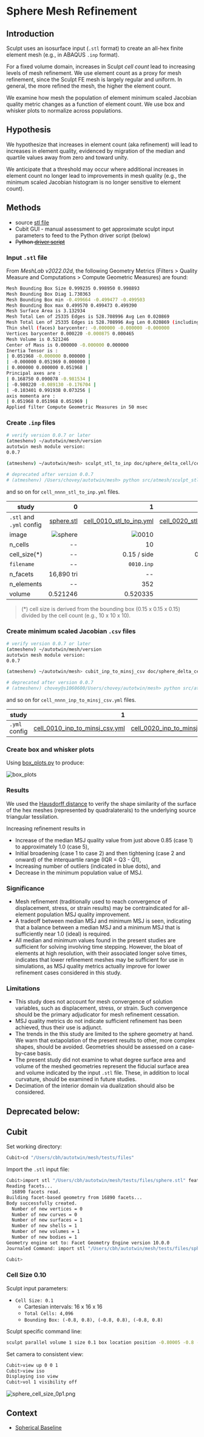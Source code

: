 # Sphere Mesh Refinement

## Introduction

Sculpt uses an isosurface input (`.stl` format) to create an all-hex finite element mesh (e.g., in ABAQUS `.inp` format).

For a fixed volume domain, increases in Sculpt *cell count* lead to increasing levels of mesh refinement.  We use element count as a proxy for mesh refinement, since the Sculpt FE mesh is largely regular and uniform.  In general, the more refined the mesh, the higher the element count.

We examine how mesh the population of element minimum scaled Jacobian quality metric changes as a function of element count.  We use box and whisker plots to normalize across populations.

## Hypothesis

We hypothesize that increases in element count (aka refinement) will lead to increases in element quality, evidenced by migration of the median and quartile values away from zero and toward unity.

We anticipate that a threshold may occur where additional increases in element count no longer lead to improvements in mesh quality (e.g., the minimum scaled Jacobian histogram is no longer sensitive to element count).

## Methods

* source [stl file](../tests/files/sphere.stl)
* Cubit GUI - manual assessment to get approximate sculpt input parameters to feed to the Python driver script (below)
* ~~Python [driver script](../examples/sensitivity.py)~~

### Input `.stl` file

From *MeshLab v2022.02d*, the following Geometry Metrics (Filters > Quality Measure and Computations > Compute Geometric Measures) are found:

```bash
Mesh Bounding Box Size 0.999235 0.998950 0.998893
Mesh Bounding Box Diag 1.730363 
Mesh Bounding Box min -0.499664 -0.499477 -0.499503
Mesh Bounding Box max 0.499570 0.499473 0.499390
Mesh Surface Area is 3.132934
Mesh Total Len of 25335 Edges is 528.708996 Avg Len 0.020869
Mesh Total Len of 25335 Edges is 528.708996 Avg Len 0.020869 (including faux edges))
Thin shell (faces) barycenter: -0.000000 -0.000000 -0.000000
Vertices barycenter 0.000220 -0.000875 0.000465
Mesh Volume is 0.521246
Center of Mass is 0.000000 -0.000000 0.000000
Inertia Tensor is :
| 0.051968 -0.000000 0.000000 |
| -0.000000 0.051969 0.000000 |
| 0.000000 0.000000 0.051968 |
Principal axes are :
| 0.168750 0.090078 -0.981534 |
| -0.980220 -0.089130 -0.176704 |
| -0.103401 0.991938 0.073256 |
axis momenta are :
| 0.051968 0.051968 0.051969 |
Applied filter Compute Geometric Measures in 50 msec
```

### Create `.inp` files

```bash
# verify version 0.0.7 or later
(atmeshenv) ~/autotwin/mesh/version
autotwin mesh module version:
0.0.7

(atmeshenv) ~/autotwin/mesh> sculpt_stl_to_inp doc/sphere_delta_cell/cell_0010_stl_to_inp.yml

# deprecated after version 0.0.7
# (atmeshenv) /Users/chovey/autotwin/mesh> python src/atmesh/sculpt_stl_to_inp.py doc/sphere_delta_cell/cell_0010_stl_to_inp.yml
```

and so on for `cell_nnnn_stl_to_inp.yml` files.

study | 0 | 1 | 2 | 3 | 4 | 5
-- | --: | --: | --: | --: | --: | --:
`.stl` and `.yml` config | [sphere.stl](../tests/files/sphere.stl) | [cell_0010_stl_to_inp.yml](sphere_delta_cell/cell_0010_stl_to_inp.yml) | [cell_0020_stl_to_inp.yml](sphere_delta_cell/cell_0020_stl_to_inp.yml) | [cell_0040_stl_to_inp.yml](sphere_delta_cell/cell_0040_stl_to_inp.yml) | [cell_0050_stl_to_inp.yml](sphere_delta_cell/cell_0050_stl_to_inp.yml) | [cell_0100_stl_to_inp.yml](sphere_delta_cell/cell_0100_stl_to_inp.yml)
image | ![sphere](figs/sphere.png) | ![0010](figs/0010.inp.png) | ![0020](figs/0020.inp.png) | ![0040](figs/0040.inp.png) | ![0050](figs/0050.inp.png) | ![0100](figs/0100.inp.png)
n_cells | -- | 10 | 20 | 40 | 50 | 100
cell_size(*) | -- | 0.15 / side | 0.075 / side | 0.0375 / side | 0.03 / side |  0.015 / size
`filename` | -- |  `0010.inp` | `0020.inp` | `0040.inp` | `0050.inp` | `0100.inp`
n_facets | 16,890 tri | -- | -- | -- | -- | --
n_elements | -- |352 | 2,048 | 13,288 | 24,566 | 175,297
volume | 0.521246 | 0.520335 | 0.520678 | 0.521109 | 0.521256 | 0.521187 

> (*) cell size is derived from the bounding box (0.15 x 0.15 x 0.15) divided by the cell count (e.g., 10 x 10 x 10).

### Create minimum scaled Jacobian `.csv` files

```bash
# verify version 0.0.7 or later
(atmeshenv) ~/autotwin/mesh/version
autotwin mesh module version:
0.0.7

(atmeshenv) ~/autotwin/mesh> cubit_inp_to_minsj_csv doc/sphere_delta_cell/cell_0010_inp_to_minsj_csv.yml

# deprecated after version 0.0.7
# (atmeshenv) chovey@s1060600/Users/chovey/autotwin/mesh> python src/atmesh/cubit_inp_to_minsj_csv.py doc/sphere_delta_cell/cell_0010_inp_to_minsj_csv.yml
```

and so on for `cell_nnnn_inp_to_minsj_csv.yml` files.

study | 1 | 2 | 3 | 4 | 5
-- | --: | --: | --: | --: | --:
`.yml` config | [cell_0010_inp_to_minsj_csv.yml](sphere_delta_cell/cell_0010_inp_to_minsj_csv.yml) | [cell_0020_inp_to_minsj_csv.yml](sphere_delta_cell/cell_0020_inp_to_minsj_csv.yml) | [cell_0040_inp_to_minsj_csv.yml](sphere_delta_cell/cell_0040_inp_to_minsj_csv.yml) | [cell_0050_inp_to_minsj_csv.yml](sphere_delta_cell/cell_0050_inp_to_minsj_csv.yml) | [cell_0100_inp_to_minsj_csv.yml](sphere_delta_cell/cell_0100_inp_to_minsj_csv.yml)

### Create box and whisker plots

Using [box_plots.py](box_plots.py) to produce:

![box_plots](figs/box_plots.png)

### Results

We used the [Hausdorff distance](hausdorff_distance.md) to verify the shape similarity of the surface of the hex meshes (represented by quadralaterals) to the underlying source triangular tessilation.

Increasing refinement results in

* Increase of the median MSJ quality value from just above 0.85 (case 1) to approximately 1.0 (case 5),
* Initial broadening (case 1 to case 2) and then tightening (case 2 and onward) of the interquartile range (IQR = Q3 - Q1),
* Increasing number of outliers (indicated in blue dots), and
* Decrease in the minimum population value of MSJ.

### Significance

* Mesh refinement (traditionally used to reach convergence of displacement, stress, or strain results) may be contraindicated for all-element population MSJ quality improvement.
* A tradeoff between median MSJ and minimum MSJ is seen, indicating that a balance between a median MSJ and a minimum MSJ that is sufficiently near 1.0 (ideal) is required.
* All median and minimum values found in the present studies are sufficient for solving involving time stepping. However, the bloat of elements at high resolution, with their associated longer solve times, indicates that lower refinement meshes may be sufficient for use in simulations, as MSJ quality metrics actually improve for lower refinement cases considered in this study.

### Limitations

* This study does not account for mesh convergence of solution variables, such as displacement, stress, or strain.  Such convergence should be the primary adjudicator for mesh refinement cessation.
* MSJ quality metrics do not indicate sufficient refinement has been achieved, thus their use is adjunct.
* The trends in the this study are limited to the sphere geometry at hand.  We warn that extapolation of the present results to other, more complex shapes, should be avoided.  Geometries should be assessed on a case-by-case basis.
* The present study did not examine to what degree surface area and volume of the meshed geometries represent the fiducial surface area and volume indicated by the input `.stl` file.  These, in addition to local curvature, should be examined in future studies.
* Decimation of the interior domain via dualization should also be considered.

## Deprecated below:

## Cubit

Set working directory:

```bash
Cubit>cd "/Users/cbh/autotwin/mesh/tests/files"
```

Import the `.stl` input file:

```bash
Cubit>import stl "/Users/cbh/autotwin/mesh/tests/files/sphere.stl" feature_angle 135.00 merge 
Reading facets...
  16890 facets read.
Building facet-based geometry from 16890 facets...
Body successfully created.
  Number of new vertices = 0
  Number of new curves = 0
  Number of new surfaces = 1
  Number of new shells = 1
  Number of new volumes = 1
  Number of new bodies = 1
Geometry engine set to: Facet Geometry Engine version 10.0.0
Journaled Command: import stl "/Users/cbh/autotwin/mesh/tests/files/sphere.stl" feature_angle 135 merge

Cubit>
```

### Cell Size 0.10

Sculpt input parameters:

* `Cell Size: 0.1`
  * Cartesian intervals: 16 x 16 x 16
  * `Total Cells: 4,096`
  * `Bounding Box: (-0.8, 0.8), (-0.8, 0.8), (-0.8, 0.8)`

Sculpt specific command line:

```bash
sculpt parallel volume 1 size 0.1 box location position -0.80005 -0.8 -0.80006 location position 0.79995 0.8 0.79994
```

Set camera to consistent view:

```bash
Cubit>view up 0 0 1
Cubit>view iso
Displaying iso view
Cubit>vol 1 visibility off
```

![sphere_cell_size_0p1.png](figs/sphere_cell_size_0p1.png)

## Context

* [Spherical Baseline](octa_loop.md)
